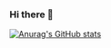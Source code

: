 ### Hi there 👋
[![Anurag's GitHub stats](https://github-readme-stats.vercel.app/api?username=joonyoungchoi0801)](https://github.com/anuraghazra/github-readme-stats)
<!--
**joonyoungchoi0801/joonyoungchoi0801** is a ✨ _special_ ✨ repository because its `README.md` (this file) appears on your GitHub profile.

Here are some ideas to get you started:

- 🔭 I’m currently working on ...
- 🌱 I’m currently learning ...
- 👯 I’m looking to collaborate on ...
- 🤔 I’m looking for help with ...
- 💬 Ask me about ...
- 📫 How to reach me: ...
- 😄 Pronouns: ...
- ⚡ Fun fact: ...
-->
